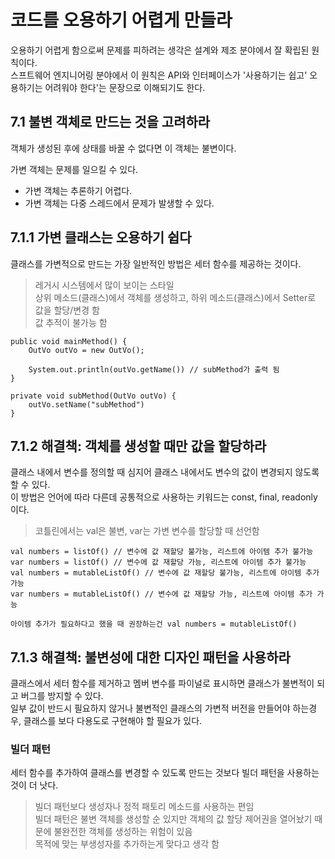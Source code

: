 # 코드를 오용하기 어렵게 만들라

오용하기 어렵게 함으로써 문제를 피하려는 생각은 설계와 제조 분야에서 잘 확립된 원칙이다.  
스프트웨어 엔지니어링 분야에서 이 원칙은 API와 인터페이스가 '사용하기는 쉽고' 오용하기는 어려워야 한다'는 문장으로 이해되기도 한다.  

## 7.1 불변 객체로 만드는 것을 고려하라

객체가 생성된 후에 상태를 바꿀 수 없다면 이 객체는 불변이다.  

가변 객체는 문제를 일으킬 수 있다.  
- 가변 객체는 추론하기 어렵다.  
- 가변 객체는 다중 스레드에서 문제가 발생할 수 있다.

## 7.1.1 가변 클래스는 오용하기 쉽다

클래스를 가변적으로 만드는 가장 일반적인 방법은 세터 함수를 제공하는 것이다.  

> 레거시 시스템에서 많이 보이는 스타일  
> 상위 메소드(클래스)에서 객체를 생성하고, 하위 메소드(클래스)에서 Setter로 값을 할당/변경 함  
> 값 추적이 불가능 함  
```
public void mainMethod() {
    OutVo outVo = new OutVo();
    
    System.out.println(outVo.getName()) // subMethod가 출력 됨
}

private void subMethod(OutVo outVo) {
    outVo.setName("subMethod")
}
```

## 7.1.2 해결책: 객체를 생성할 때만 값을 할당하라

클래스 내에서 변수를 정의할 때 심지어 클래스 내에서도 변수의 값이 변경되지 않도록 할 수 있다.  
이 방법은 언어에 따라 다른데 공통적으로 사용하는 키워드는 const, final, readonly이다.  

> 코틀린에서는 val은 불변, var는 가변 변수를 할당할 때 선언함

```
val numbers = listOf() // 변수에 값 재할당 불가능, 리스트에 아이템 추가 불가능
var numbers = listOf() // 변수에 값 재할당 가능, 리스트에 아이템 추가 불가능
val numbers = mutableListOf() // 변수에 값 재할당 불가능, 리스트에 아이템 추가 가능
var numbers = mutableListOf() // 변수에 값 재할당 가능, 리스트에 아이템 추가 가능

아이템 추가가 필요하다고 했을 때 권장하는건 val numbers = mutableListOf()
```

## 7.1.3 해결책: 불변성에 대한 디자인 패턴을 사용하라

클래스에서 세터 함수를 제거하고 멤버 변수를 파이널로 표시하면 클래스가 불변적이 되고 버그를 방지할 수 있다.  
일부 값이 반드시 필요하지 않거나 불변적인 클래스의 가변적 버전을 만들어야 하는경우, 클래스를 보다 다용도로 구현해야 할 필요가 있다.  

### 빌더 패턴

세터 함수를 추가하여 클래스를 변경할 수 있도록 만드는 것보다 빌더 패턴을 사용하는 것이 더 낫다.  

> 빌더 패턴보다 생성자나 정적 패토리 메소드를 사용하는 편임  
> 빌더 패턴은 불변 객체를 생성할 순 있지만 객체의 값 할당 제어권을 열어놨기 때문에 불완전한 객체를 생성하는 위험이 있음  
> 목적에 맞는 부생성자를 추가하는게 맞다고 생각 함  
